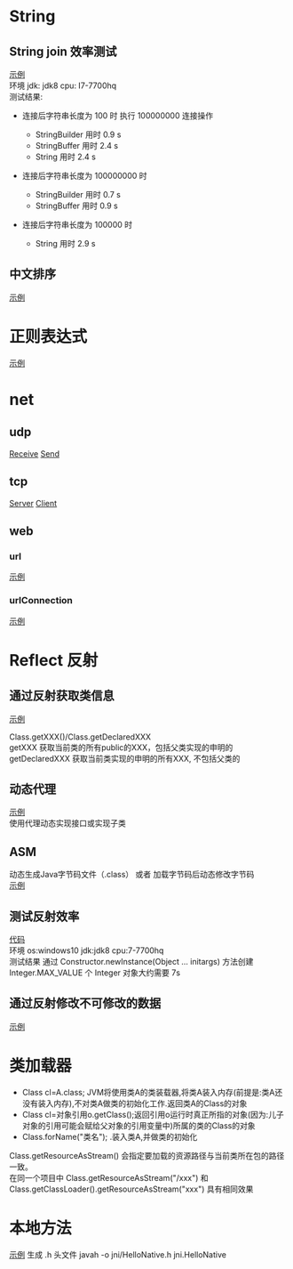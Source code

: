 
# String

## String join 效率测试
[示例](./src/main/java/string/StringJoinSpeed.java) <br>
环境 jdk: jdk8 cpu: I7-7700hq <br>
测试结果:

- 连接后字符串长度为 100 时
执行 100000000 连接操作
    - StringBuilder 用时 0.9 s
    - StringBuffer 用时 2.4 s
    - String 用时 2.4 s

- 连接后字符串长度为 100000000 时
    - StringBuilder 用时 0.7 s
    - StringBuffer 用时 0.9 s

- 连接后字符串长度为 100000 时
    - String 用时 2.9 s

## 中文排序 
[示例](./src/main/java/string/ZhSort.java)

# 正则表达式
[示例](./src/main/java/regular/reflect.Main.java)

# net 

## udp
[Receive](./src/main/java/net/udp/Receive.java)
[Send](./src/main/java/net/udp/Send.java)

## tcp
[Server](./src/main/java/net/tcp/Server.java)
[Client](./src/main/java/net/tcp/Client.java)

## web

### url
[示例](./src/main/java/net/web/URLDemo.java)

### urlConnection
[示例](./src/main/java/net/web/URLConnectionDemo.java)

# Reflect 反射

## 通过反射获取类信息
[示例](./src/main/java/reflect/ClassInfo.java)

Class.getXXX()/Class.getDeclaredXXX    
getXXX 获取当前类的所有public的XXX，包括父类实现的申明的    
getDeclaredXXX 获取当前类实现的申明的所有XXX, 不包括父类的    

## 动态代理
[示例](./src/main/java/reflect/DynamicProxy.java)    
使用代理动态实现接口或实现子类

## ASM
动态生成Java字节码文件（.class） 或者 加载字节码后动态修改字节码    
[示例](./src/main/java/reflect/AsmDemo.java)    

## 测试反射效率
[代码](./src/main/java/reflect/Main.java)    
环境 os:windows10 jdk:jdk8 cpu:7-7700hq    
测试结果 通过 Constructor<Integer>.newInstance(Object ... initargs) 方法创建 Integer.MAX_VALUE 个 Integer 对象大约需要 7s

## 通过反射修改不可修改的数据
[示例](./src/main/java/reflect/Change.java)

# 类加载器
- Class cl=A.class; JVM将使用类A的类装载器,将类A装入内存(前提是:类A还没有装入内存),不对类A做类的初始化工作.返回类A的Class的对象
- Class cl=对象引用o.getClass();返回引用o运行时真正所指的对象(因为:儿子对象的引用可能会赋给父对象的引用变量中)所属的类的Class的对象 
- Class.forName("类名"); .装入类A,并做类的初始化
    
Class.getResourceAsStream() 会指定要加载的资源路径与当前类所在包的路径一致。<br>
在同一个项目中 Class.getResourceAsStream("/xxx") 和 Class.getClassLoader().getResourceAsStream("xxx") 具有相同效果

# 本地方法
[示例](./src/main/java/jni)
生成 .h 头文件 javah -o jni/HelloNative.h  jni.HelloNative

